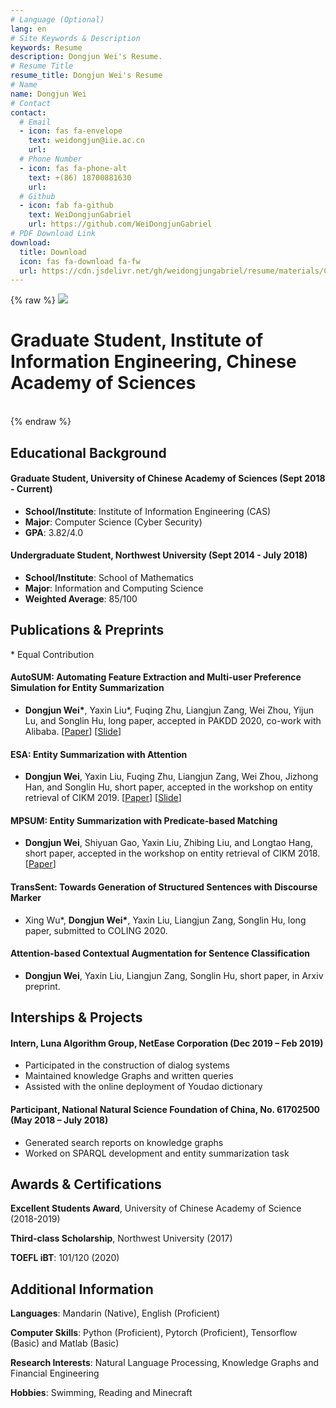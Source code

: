 ```yaml
---
# Language (Optional)
lang: en
# Site Keywords & Description
keywords: Resume
description: Dongjun Wei's Resume.
# Resume Title
resume_title: Dongjun Wei's Resume
# Name
name: Dongjun Wei
# Contact
contact:
  # Email
  - icon: fas fa-envelope
    text: weidongjun@iie.ac.cn
    url: 
  # Phone Number
  - icon: fas fa-phone-alt
    text: +(86) 18700881630
    url: 
  # Github
  - icon: fab fa-github
    text: WeiDongjunGabriel
    url: https://github.com/WeiDongjunGabriel
# PDF Download Link
download:
  title: Download
  icon: fas fa-download fa-fw
  url: https://cdn.jsdelivr.net/gh/weidongjungabriel/resume/materials/CV-2.pdf
---
```


{% raw %}
<grid>
<avatar><img src="https://cdn.jsdelivr.net/gh/weidongjungabriel/resume/src/avatar-blue-3.jpg"></avatar>
<h1>Graduate Student, Institute of Information Engineering, Chinese Academy of Sciences</h1>
<br>
</grid>
{% endraw %}

## Educational Background

#### Graduate Student, University of Chinese Academy of Sciences (Sept 2018 - Current)

- **School/Institute**: Institute of Information Engineering (CAS)
- **Major**: Computer Science (Cyber Security)
- **GPA**: 3.82/4.0 

#### Undergraduate Student, Northwest University (Sept 2014 - July 2018)

- **School/Institute**: School of Mathematics 
- **Major**: Information and Computing Science 
- **Weighted Average**: 85/100 

## Publications & Preprints

\* Equal Contribution

#### AutoSUM: Automating Feature Extraction and Multi-user Preference Simulation for Entity Summarization 

- **Dongjun Wei\***, Yaxin Liu\*, Fuqing Zhu, Liangjun Zang, Wei Zhou, Yijun Lu, and Songlin Hu, long paper, accepted in PAKDD 2020, co-work with Alibaba. \[[Paper](https://arxiv.org/pdf/2005.11888.pdf)\] \[[Slide](https://cdn.jsdelivr.net/gh/weidongjungabriel/resume/materials/AutoSUM-slides.pdf)\]

#### ESA: Entity Summarization with Attention

- **Dongjun Wei**, Yaxin Liu, Fuqing Zhu, Liangjun Zang, Wei Zhou, Jizhong Han, and Songlin Hu, short paper, accepted in the workshop on entity retrieval of CIKM 2019. \[[Paper](https://arxiv.org/pdf/1905.10625.pdf)\] \[[Slide](https://cdn.jsdelivr.net/gh/weidongjungabriel/resume/materials/ESA-slides.pdf)\]

#### MPSUM: Entity Summarization with Predicate-based Matching 

- **Dongjun Wei**, Shiyuan Gao, Yaxin Liu, Zhibing Liu, and Longtao Hang, short paper, accepted in the workshop on entity retrieval of CIKM 2018. \[[Paper](https://arxiv.org/pdf/2005.11992.pdf)\]

#### TransSent: Towards Generation of Structured Sentences with Discourse Marker

- Xing Wu\*, **Dongjun Wei\***, Yaxin Liu, Liangjun Zang, Songlin Hu, long paper, submitted to COLING 2020.

#### Attention-based Contextual Augmentation for Sentence Classification

- **Dongjun Wei**, Yaxin Liu, Liangjun Zang, Songlin Hu, short paper, in Arxiv preprint.

## Interships & Projects

#### Intern, Luna Algorithm Group, NetEase Corporation (Dec 2019 – Feb 2019)

- Participated in the construction of dialog systems
-	Maintained knowledge Graphs and written queries 
- Assisted with the online deployment of Youdao dictionary

#### Participant,  National Natural Science Foundation of China, No. 61702500  (May 2018 – July 2018)

- Generated search reports on knowledge graphs
- Worked on SPARQL development and entity summarization task

## Awards & Certifications 

**Excellent Students Award**, University of Chinese Academy of Science (2018-2019)                               

**Third-class Scholarship**, Northwest University (2017)                                                                         

**TOEFL iBT**: 101/120 (2020)


## Additional Information

**Languages**: Mandarin (Native), English (Proficient)

**Computer Skills**: Python (Proficient), Pytorch (Proficient), Tensorflow (Basic) and Matlab (Basic)

**Research Interests**: Natural Language Processing, Knowledge Graphs and Financial Engineering

**Hobbies**: Swimming, Reading and Minecraft
